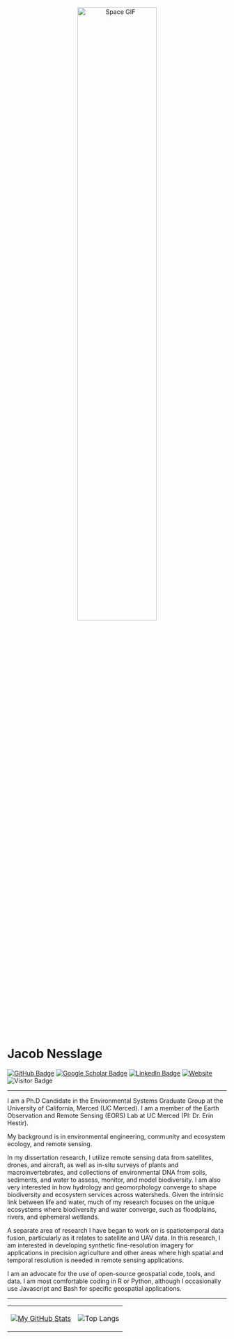 <div align="center">
  <img src="https://media.giphy.com/media/l0ExmuVtODPWy0xP2/giphy.gif" width="60%" alt="Space GIF">
</div>

Jacob Nesslage 
======
[![GitHub Badge](https://img.shields.io/github/followers/jollygoodjacob?style=social)](https://github.com/jollygoodjacob?tab=followers)
[![Google Scholar Badge](https://img.shields.io/badge/Google-Scholar-lightgrey)](https://scholar.google.com/citations?user=krk3qVYAAAAJ&hl=en)
[![LinkedIn Badge](https://img.shields.io/badge/My-LinkedIn-blue)](https://www.linkedin.com/in/jacob-nesslage)
[![Website](https://img.shields.io/website?label=🌐%20Website&url=https%3A%2F%2Fjollygoodjacob.github.io)](https://jollygoodjacob.github.io)
![Visitor Badge](https://visitor-badge.laobi.icu/badge?page_id=jollygoodjacob.jollygoodjacob)

---

I am a Ph.D Candidate in the Environmental Systems Graduate Group at the University of California, Merced (UC Merced). I am a member of the Earth Observation and Remote Sensing (EORS) Lab at UC Merced (PI: Dr. Erin Hestir).

My background is in environmental engineering, community and ecosystem ecology, and remote sensing. 

In my dissertation research, I utilize remote sensing data from satellites, drones, and aircraft, as well as in-situ surveys of plants and macroinvertebrates, and collections of environmental DNA from soils, sediments, and water to assess, monitor, and model biodiversity. I am also very interested in how hydrology and geomorphology converge to shape biodiversity and ecosystem services across watersheds. Given the intrinsic link between life and water, much of my research focuses on the unique ecosystems where biodiversity and water converge, such as floodplains, rivers, and ephemeral wetlands.

A separate area of research I have began to work on is spatiotemporal data fusion, particularly as it relates to satellite and UAV data. In this research, I am interested in developing synthetic fine-resolution imagery for applications in precision agriculture and other areas where high spatial and temporal resolution is needed in remote sensing applications.

I am an advocate for the use of open-source geospatial code, tools, and data. I am most comfortable coding in R or Python, although I occasionally use Javascript and Bash for specific geospatial applications.

---

<table>
  <tr>
    <td>

[![My GitHub Stats](https://github-readme-stats.vercel.app/api/?username=jollygoodjacob&show_icons=true&count_private=true&theme=tokyonight&showicons=true&count_private=true&include_all_commits=true)]() 
    </td>
    <td>
![Top Langs](https://github-readme-stats.vercel.app/api/top-langs/?username=jollygoodjacob&theme=tokyonight&layout=compact&hide=html,css)
    </td>
  </tr>
</table>
